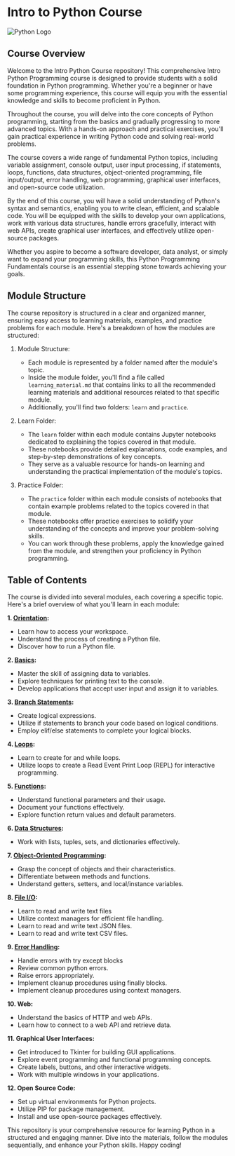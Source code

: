 # Intro to Python Course

![Python Logo](https://upload.wikimedia.org/wikipedia/commons/c/c3/Python-logo-notext.svg)

## Course Overview

Welcome to the Intro Python Course repository! This comprehensive Intro Python
Programming course is designed to provide students with a solid
foundation in Python programming. Whether you're a beginner or have some
programming experience, this course will equip you with the essential knowledge
and skills to become proficient in Python. 

Throughout the course, you will delve into the core concepts of Python
programming, starting from the basics and gradually progressing to more advanced
topics. With a hands-on approach and practical exercises, you'll gain practical
experience in writing Python code and solving real-world problems. 

The course covers a wide range of fundamental Python topics, including variable
assignment, console output, user input processing, if statements, loops,
functions, data structures, object-oriented programming, file input/output,
error handling, web programming, graphical user interfaces, and open-source code
utilization. 

By the end of this course, you will have a solid understanding of Python's
syntax and semantics, enabling you to write clean, efficient, and scalable code.
You will be equipped with the skills to develop your own applications, work with
various data structures, handle errors gracefully, interact with web APIs,
create graphical user interfaces, and effectively utilize open-source packages. 

Whether you aspire to become a software developer, data analyst, or simply want
to expand your programming skills, this Python Programming Fundamentals course
is an essential stepping stone towards achieving your goals.

## Module Structure

The course repository is structured in a clear and organized manner, ensuring
easy access to learning materials, examples, and practice problems for each
module. Here's a breakdown of how the modules are structured: 

1. Module Structure:
   - Each module is represented by a folder named after the module's topic.
   - Inside the module folder, you'll find a file called `learning_material.md`
     that contains links to all the recommended learning materials and
     additional resources related to that specific module. 
   - Additionally, you'll find two folders: `learn` and `practice`.

2. Learn Folder:
   - The `learn` folder within each module contains Jupyter notebooks
     dedicated to explaining the topics covered in that module. 
   - These notebooks provide detailed explanations, code examples, and
     step-by-step demonstrations of key concepts. 
   - They serve as a valuable resource for hands-on learning and understanding
     the practical implementation of the module's topics. 

3. Practice Folder:
   - The `practice` folder within each module consists of notebooks that contain
     example problems related to the topics covered in that module. 
   - These notebooks offer practice exercises to solidify your understanding of
     the concepts and improve your problem-solving skills. 
   - You can work through these problems, apply the knowledge gained from the
     module, and strengthen your proficiency in Python programming. 


## Table of Contents

The course is divided into several modules, each covering a specific topic.
Here's a brief overview of what you'll learn in each module: 

**1. [Orientation](./01_orientation/learning_material.md):**
   - Learn how to access your workspace.
   - Understand the process of creating a Python file.
   - Discover how to run a Python file.

**2. [Basics](./02_basics/learning_material.md):**
   - Master the skill of assigning data to variables.
   - Explore techniques for printing text to the console.
   - Develop applications that accept user input and assign it to variables.

**3. [Branch Statements](./03_branch_statements/learning_material.md):**
   - Create logical expressions.
   - Utilize if statements to branch your code based on logical conditions.
   - Employ elif/else statements to complete your logical blocks.

**4. [Loops](./04_loops/learning_material.md):**
   - Learn to create for and while loops.
   - Utilize loops to create a Read Event Print Loop (REPL) for interactive programming.

**5. [Functions](./05_functions/learning_material.md):**
   - Understand functional parameters and their usage.
   - Document your functions effectively.
   - Explore function return values and default parameters.

**6. [Data Structures](./06_data_structures/learning_material.md):**
   - Work with lists, tuples, sets, and dictionaries effectively.

**7. [Object-Oriented Programming](./07_objects/learning_material.md):**
   - Grasp the concept of objects and their characteristics.
   - Differentiate between methods and functions.
   - Understand getters, setters, and local/instance variables.

**8. [File I/O](./08_file_io/learning_material.md):**
   - Learn to read and write text files
   - Utilize context managers for efficient file handling.
   - Learn to read and write text JSON files.
   - Learn to read and write text CSV files.

**9. [Error Handling](./09_error_handling/learning_material.md):**
   - Handle errors with try except blocks 
   - Review common python errors.
   - Raise errors appropriately.
   - Implement cleanup procedures using finally blocks.
   - Implement cleanup procedures using context managers.

**10. Web:**
   - Understand the basics of HTTP and web APIs.
   - Learn how to connect to a web API and retrieve data.

**11. Graphical User Interfaces:**
   - Get introduced to Tkinter for building GUI applications.
   - Explore event programming and functional programming concepts.
   - Create labels, buttons, and other interactive widgets.
   - Work with multiple windows in your applications.

**12. Open Source Code:**
   - Set up virtual environments for Python projects.
   - Utilize PIP for package management.
   - Install and use open-source packages effectively.

This repository is your comprehensive resource for learning Python in a
structured and engaging manner. Dive into the materials, follow the modules
sequentially, and enhance your Python skills. Happy coding! 
